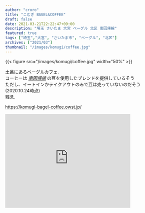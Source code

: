 ```yaml
---
author: "croro"
title: "こむぎ BAGEL&COFFEE"
draft: false
date: 2021-03-21T22:22:47+09:00
description: "埼玉 さいたま 大宮 ベーグル 北区 南回帰線"
featured: true
tags: ["埼玉","大宮", "さいたま市", "ベーグル", "北区"]
archives: ["2021/03"]
thumbnail: "/images/komugi/coffee.jpg"
---
```

{{< figure src="/images/komugi/coffee.jpg" width="50%" >}}


土呂にあるベーグルカフェ.  
コーヒーは _[南回帰線][minamikaikisen]_ の豆を使用したブレンドを提供しているそう  
ただし、イートインかテイクアウトのみで豆は売っていないのだそう(2020.10.24時点)  
残念.  

https://komugi-bagel-coffee.owst.jp/

[minamikaikisen]: /post/minami-kaikisen/

<div>
    <iframe src="https://www.google.com/maps/embed?pb=!1m18!1m12!1m3!1d3230.4052919028877!2d139.62990615112855!3d35.93705422340848!2m3!1f0!2f0!3f0!3m2!1i1024!2i768!4f13.1!3m3!1m2!1s0x6018c6c704141c2f%3A0xbd6a62606129f885!2z44CSMzMxLTA4MDQg5Z-8546J55yM44GV44GE44Gf44G-5biC5YyX5Yy65Zyf5ZGC55S677yR5LiB55uu77yW77yT4oiS77yR77yY!5e0!3m2!1sja!2sjp!4v1616333646600!5m2!1sja!2sjp" width="400" height="300" style="border:0;" allowfullscreen="" loading="lazy"></iframe>
</div>